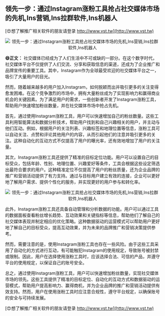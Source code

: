 ## **领先一步：通过Instagram涨粉工具抢占社交媒体市场的先机,Ins营销,Ins拉群软件,Ins机器人**

[😍想了解推广相关软件的朋友请登录 http://www.vst.tw](http://www.vst.tw)

 <center><img src="https://vst.tw/MP4/tuiguang/png/6.png" alt="领先一步：通过Instagram涨粉工具抢占社交媒体市场的先机,Ins营销,Ins拉群软件,Ins机器人"></center>

**😄正文：**
社交媒体已经成为了人们生活中不可或缺的一部分。在这个数字时代，社交媒体平台不仅提供了人们交流、分享和获取信息的渠道，还成为了企业推广和品牌宣传的重要工具。其中，Instagram作为全球最受欢迎的社交媒体平台之一，吸引了大量用户的目光。

然而，随着越来越多的用户加入Instagram，如何脱颖而出并吸引更多的关注变得愈发困难。在这个竞争激烈的市场中，拥有大量粉丝成为了实现影响力和赢得商业机会的关键因素。为了满足用户的需求，一些创新者开发了Instagram涨粉工具，帮助用户快速增加粉丝数量，并在社交媒体市场中抢占先机。

首先，通过使用Instagram涨粉工具，用户可以快速增加自己的粉丝数量。这些工具利用智能算法和数据分析技术，帮助用户找到和自己兴趣相关的用户，并主动与他们互动。例如，根据用户的关注列表、兴趣标签和地理位置等信息，涨粉工具可以自动关注、点赞和评论其他用户的内容，从而引起他们的注意并吸引更多的关注。这种自动化的互动方式不仅提高了用户的曝光率，还有效地增加了用户的关注量。

其次，Instagram涨粉工具还提供了精准的目标定位功能。用户可以设置自己的目标受众，包括年龄、性别、地理位置、兴趣爱好等条件，工具会根据这些设定筛选出最符合要求的用户。这种精准定位不仅提高了用户的粉丝质量，还为企业品牌的推广和营销活动提供了有力支持。通过与目标用户建立有效的连接，企业可以更好地了解用户需求、提供个性化的服务，并实现更好的用户参与和转化率。

 <center><img src="https://vst.tw/MP4/tuiguang/png/8.png" alt="领先一步：通过Instagram涨粉工具抢占社交媒体市场的先机,Ins营销,Ins拉群软件,Ins机器人"></center>

此外，Instagram涨粉工具还具备自动管理和分析数据的功能。用户可以通过工具的数据面板查看粉丝增长趋势、互动效果和关键指标等信息，帮助他们了解自己的社交媒体表现并制定相应的优化策略。这种数据驱动的运营模式可以帮助用户更好地了解自己的目标受众，提高互动效果，并为未来的品牌推广和营销决策提供参考。

然而，需要注意的是，使用Instagram涨粉工具也存在一些风险。由于这些工具采用了自动化的方式进行互动，有可能触犯Instagram的使用规定，导致账号被封禁或限制。因此，用户在选择使用涨粉工具时，应该选择合法、可信的产品，并遵守平台的使用规定，以保证自己的账号安全。

总之，通过使用Instagram涨粉工具，用户可以快速增加粉丝数量，实现社交媒体市场的领先。这些工具提供了精准的目标定位、自动化的互动方式和数据驱动的运营模式，帮助用户提高影响力、赢得商机，并为企业品牌的推广和营销活动提供有效支持。然而，用户在使用涨粉工具时应注意合规性，遵守平台规定，以确保账号的安全与可持续发展。

[😍想了解推广相关软件的朋友请登录 http://www.vst.tw](http://www.vst.tw)



